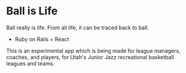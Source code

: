 # Ball is Life

Ball really is life. From all life, it can be traced back to ball.

* Ruby on Rails + React

This is an experimental app which is being made for league managers,
coaches, and players, for Utah's Junior Jazz recreational basketball
leagues and teams. 

